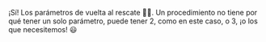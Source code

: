 ¡Sí! Los parámetros de vuelta al rescate :ok_woman:. Un procedimiento no tiene por qué tener un solo parámetro, puede tener 2, como en este caso, o 3, ¡o los que necesitemos! :smiley: